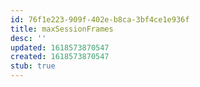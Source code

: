 ```yaml
---
id: 76f1e223-909f-402e-b8ca-3bf4ce1e936f
title: maxSessionFrames
desc: ''
updated: 1618573870547
created: 1618573870547
stub: true
---
```



